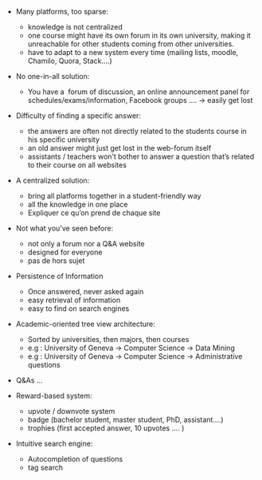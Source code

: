 * Many platforms, too sparse: 
    * knowledge is not centralized
    * one course might have its own forum in its own university, making it unreachable for other students coming from other universities.  
    * have to adapt to a new system every time (mailing lists, moodle, Chamilo, Quora, Stack….)
* No one-in-all solution:
    * You have a  forum of discussion, an online announcement panel for schedules/exams/information, Facebook groups …. -> easily get lost
* Difficulty of finding a specific answer: 
    * the answers are often not directly related to the students course in his specific university
    * an old answer might just get lost in the web-forum itself
    * assistants / teachers won’t bother to answer a question that’s related to their course on all websites

* A centralized solution: 
    * bring all platforms together in a student-friendly way
    * all the knowledge in one place
    * Expliquer ce qu’on prend de chaque site
* Not what you’ve seen before:
    * not only a forum nor a Q&A website
    * designed for everyone
    * pas de hors sujet
* Persistence of Information
    * Once answered, never asked again
    * easy retrieval of information
    * easy to find on search engines

* Academic-oriented tree view architecture:
    * Sorted by universities, then majors, then courses
    * e.g : University of Geneva -> Computer Science -> Data Mining
    * e.g : University of Geneva -> Computer Science -> Administrative questions
* Q&As … 
* Reward-based system: 
    * upvote / downvote system
    * badge (bachelor student, master student, PhD, assistant….)
    * trophies (first accepted answer, 10 upvotes …. )
* Intuitive search engine:
    * Autocompletion of questions
    * tag search
